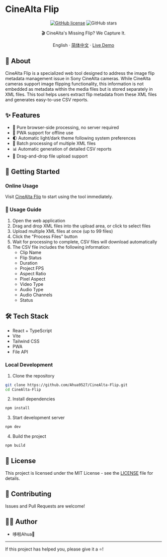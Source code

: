 # CineAlta Flip

<div align="center">

[![GitHub license](https://img.shields.io/github/license/Ahua9527/CineAlta-Flip)](https://github.com/Ahua9527/CineAlta-Flip/blob/main/LICENSE)
![GitHub stars](https://img.shields.io/github/stars/Ahua9527/CineAlta-Flip)

🎬 CineAlta's Missing Flip? We Capture It.

English · [简体中文](./README.md) · [Live Demo](https://cinealta-flip.ahua.space)

</div>

## 📝 About

CineAlta Flip is a specialized web tool designed to address the image flip metadata management issue in Sony CineAlta cameras. While CineAlta cameras support image flipping functionality, this information is not embedded as metadata within the media files but is stored separately in XML files. This tool helps users extract flip metadata from these XML files and generates easy-to-use CSV reports.

## ✨ Features

- 🚀 Pure browser-side processing, no server required
- 📱 PWA support for offline use
- 🌓 Automatic light/dark theme following system preferences
- 💾 Batch processing of multiple XML files
- 📊 Automatic generation of detailed CSV reports
- 🔄 Drag-and-drop file upload support

## 🚀 Getting Started

### Online Usage

Visit [CineAlta Flip](https://cinealta-flip.ahua.space) to start using the tool immediately.

### 📖 Usage Guide

1. Open the web application
2. Drag and drop XML files into the upload area, or click to select files
3. Upload multiple XML files at once (up to 99 files)
4. Click the "Process Files" button
5. Wait for processing to complete, CSV files will download automatically
6. The CSV file includes the following information:
   - Clip Name
   - Flip Status
   - Duration
   - Project FPS
   - Aspect Ratio
   - Pixel Aspect
   - Video Type
   - Audio Type
   - Audio Channels
   - Status

## 🛠️ Tech Stack

- React + TypeScript
- Vite
- Tailwind CSS
- PWA
- File API

### Local Development

1. Clone the repository
```bash
git clone https://github.com/Ahua9527/CineAlta-Flip.git
cd CineAlta-Flip
```

2. Install dependencies
```bash
npm install
```

3. Start development server
```bash
npm dev
```

4. Build the project
```bash
npm build
```

## 📄 License

This project is licensed under the MIT License - see the [LICENSE](LICENSE) file for details.

## 🙏 Contributing

Issues and Pull Requests are welcome!

## 👨‍💻 Author

- 哆啦Ahua🌱

---

If this project has helped you, please give it a ⭐️!